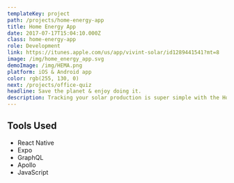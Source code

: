 ```yaml
---
templateKey: project
path: /projects/home-energy-app
title: Home Energy App
date: 2017-07-17T15:04:10.000Z
class: home-energy-app
role: Development
link: https://itunes.apple.com/us/app/vivint-solar/id1289441541?mt=8
image: /img/home_energy_app.svg
demoImage: /img/HEMA.png
platform: iOS & Android app
color: rgb(255, 130, 0)
next: /projects/office-quiz
headline: Save the planet & enjoy doing it.
description: Tracking your solar production is super simple with the Home Energy app. Monitor production down to the hour, day, week, month, or year. See how much carbon you’ve offset. And contact our support team – all from the magical glass rectangle in your hand.
---
```


## Tools Used

* React Native
* Expo
* GraphQL
* Apollo
* JavaScript
